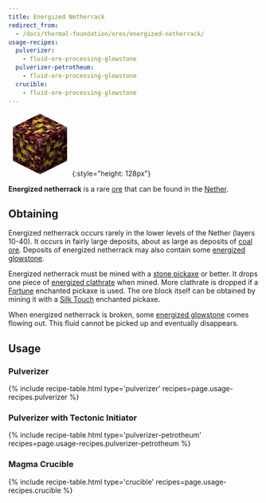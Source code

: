 ```yaml
---
title: Energized Netherrack
redirect_from:
  - /docs/thermal-foundation/ores/energized-netherrack/
usage-recipes:
  pulverizer:
    - fluid-ore-processing-glowstone
  pulverizer-petrotheum:
    - fluid-ore-processing-glowstone
  crucible:
    - fluid-ore-processing-glowstone
---
```


![Energized Netherrack](/assets/images/thermal-foundation/ore-fluid-glowstone.png){:style="height: 128px"}


**Energized netherrack** is a rare [ore](https://minecraft.gamepedia.com/Ore)
that can be found in the [Nether](https://minecraft.gamepedia.com/The_Nether).


Obtaining
---------
Energized netherrack occurs rarely in the lower levels of the Nether (layers
10-40). It occurs in fairly large deposits, about as large as deposits of [coal
ore](https://minecraft.gamepedia.com/Coal_Ore). Deposits of energized netherrack
may also contain some [energized
glowstone](/docs/thermal-foundation/fluids/molten/energized-glowstone/).

Energized netherrack must be mined with a [stone
pickaxe](https://minecraft.gamepedia.com/Pickaxe) or better. It drops one piece
of [energized
clathrate](/docs/thermal-foundation/items/materials/other/energized-clathrate/)
when mined. More clathrate is dropped if a
[Fortune](https://minecraft.gamepedia.com/Fortune) enchanted pickaxe is used.
The ore block itself can be obtained by mining it with a [Silk
Touch](https://minecraft.gamepedia.com/Silk_Touch) enchanted pickaxe.

When energized netherrack is broken, some [energized
glowstone](/docs/thermal-foundation/fluids/molten/energized-glowstone/) comes
flowing out. This fluid cannot be picked up and eventually disappears.


Usage
-----

### Pulverizer
{% include recipe-table.html type='pulverizer' recipes=page.usage-recipes.pulverizer %}

### Pulverizer with Tectonic Initiator
{% include recipe-table.html type='pulverizer-petrotheum' recipes=page.usage-recipes.pulverizer-petrotheum %}

### Magma Crucible
{% include recipe-table.html type='crucible' recipes=page.usage-recipes.crucible %}
